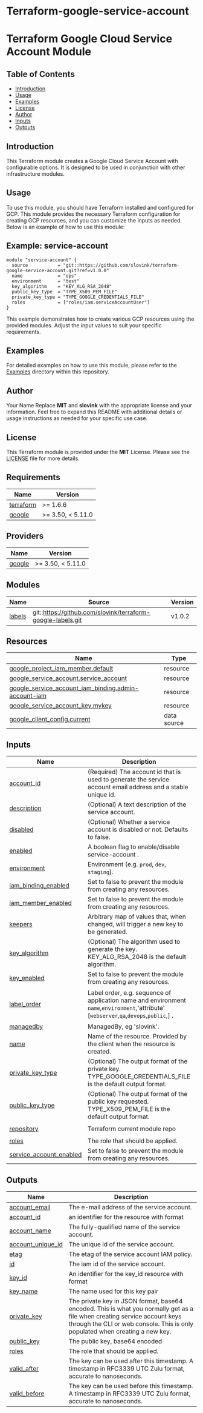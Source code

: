 # Terraform-google-service-account
# Terraform Google Cloud Service Account Module

## Table of Contents

- [Introduction](#introduction)
- [Usage](#usage)
- [Examples](#examples)
- [License](#license)
- [Author](#author)
- [Inputs](#inputs)
- [Outputs](#outputs)

## Introduction

This Terraform module creates a Google Cloud Service Account with configurable options. It is designed to be used in conjunction with other infrastructure modules.

## Usage
To use this module, you should have Terraform installed and configured for GCP. This module provides the necessary Terraform configuration for creating GCP resources, and you can customize the inputs as needed. Below is an example of how to use this module:
## Example: service-account
```hcl
module "service-account" {
  source           = "git::https://github.com/slovink/terraform-google-service-account.git?ref=v1.0.0"
  name             = "ops"
  environment      = "test"
  key_algorithm    = "KEY_ALG_RSA_2048"
  public_key_type  = "TYPE_X509_PEM_FILE"
  private_key_type = "TYPE_GOOGLE_CREDENTIALS_FILE"
  roles            = ["roles/iam.serviceAccountUser"]
}
```
This example demonstrates how to create various GCP resources using the provided modules. Adjust the input values to suit your specific requirements.

## Examples
For detailed examples on how to use this module, please refer to the [Examples](https://github.com/slovink/terraform-google-service-account/tree/master/_example) directory within this repository.

## Author
Your Name
Replace **MIT** and **slovink** with the appropriate license and your information. Feel free to expand this README with additional details or usage instructions as needed for your specific use case.
## License
This Terraform module is provided under the **MIT** License. Please see the [LICENSE](https://github.com/slovink/terraform-google-service-account/blob/master/LICENSE) file for more details.

<!-- BEGIN_TF_DOCS -->
## Requirements

| Name | Version |
|------|---------|
| <a name="requirement_terraform"></a> [terraform](#requirement\_terraform) | >= 1.6.6 |
| <a name="requirement_google"></a> [google](#requirement\_google) | >= 3.50, < 5.11.0 |

## Providers

| Name | Version |
|------|---------|
| <a name="provider_google"></a> [google](#provider\_google) | >= 3.50, < 5.11.0 |

## Modules

| Name | Source | Version |
|------|--------|---------|
| <a name="module_labels"></a> [labels](#module\_labels) | git::https://github.com/slovink/terraform-google-labels.git | v1.0.2 |

## Resources

| Name | Type |
|------|------|
| [google_project_iam_member.default](https://registry.terraform.io/providers/hashicorp/google/latest/docs/resources/project_iam_member) | resource |
| [google_service_account.service_account](https://registry.terraform.io/providers/hashicorp/google/latest/docs/resources/service_account) | resource |
| [google_service_account_iam_binding.admin-account-iam](https://registry.terraform.io/providers/hashicorp/google/latest/docs/resources/service_account_iam_binding) | resource |
| [google_service_account_key.mykey](https://registry.terraform.io/providers/hashicorp/google/latest/docs/resources/service_account_key) | resource |
| [google_client_config.current](https://registry.terraform.io/providers/hashicorp/google/latest/docs/data-sources/client_config) | data source |

## Inputs

| Name | Description | Type | Default | Required |
|------|-------------|------|---------|:--------:|
| <a name="input_account_id"></a> [account\_id](#input\_account\_id) | (Required) The account id that is used to generate the service account email address and a stable unique id. | `string` | `"service-account-id"` | no |
| <a name="input_description"></a> [description](#input\_description) | (Optional) A text description of the service account. | `string` | `"ManagedBy, 'slovink' "` | no |
| <a name="input_disabled"></a> [disabled](#input\_disabled) | (Optional) Whether a service account is disabled or not. Defaults to false. | `bool` | `false` | no |
| <a name="input_enabled"></a> [enabled](#input\_enabled) | A boolean flag to enable/disable service-account . | `bool` | `true` | no |
| <a name="input_environment"></a> [environment](#input\_environment) | Environment (e.g. `prod`, `dev`, `staging`). | `string` | `""` | no |
| <a name="input_iam_binding_enabled"></a> [iam\_binding\_enabled](#input\_iam\_binding\_enabled) | Set to false to prevent the module from creating any resources. | `bool` | `true` | no |
| <a name="input_iam_member_enabled"></a> [iam\_member\_enabled](#input\_iam\_member\_enabled) | Set to false to prevent the module from creating any resources. | `bool` | `true` | no |
| <a name="input_keepers"></a> [keepers](#input\_keepers) | Arbitrary map of values that, when changed, will trigger a new key to be generated. | `map(string)` | `null` | no |
| <a name="input_key_algorithm"></a> [key\_algorithm](#input\_key\_algorithm) | (Optional) The algorithm used to generate the key. KEY\_ALG\_RSA\_2048 is the default algorithm. | `string` | `"KEY_ALG_RSA_2048"` | no |
| <a name="input_key_enabled"></a> [key\_enabled](#input\_key\_enabled) | Set to false to prevent the module from creating any resources. | `bool` | `true` | no |
| <a name="input_label_order"></a> [label\_order](#input\_label\_order) | Label order, e.g. sequence of application name and environment `name`,`environment`,'attribute' [`webserver`,`qa`,`devops`,`public`,] . | `list(any)` | <pre>[<br>  "name",<br>  "environment"<br>]</pre> | no |
| <a name="input_managedby"></a> [managedby](#input\_managedby) | ManagedBy, eg 'slovink'. | `string` | `"slovink"` | no |
| <a name="input_name"></a> [name](#input\_name) | Name of the resource. Provided by the client when the resource is created. | `string` | `""` | no |
| <a name="input_private_key_type"></a> [private\_key\_type](#input\_private\_key\_type) | (Optional) The output format of the private key. TYPE\_GOOGLE\_CREDENTIALS\_FILE is the default output format. | `string` | `"TYPE_GOOGLE_CREDENTIALS_FILE"` | no |
| <a name="input_public_key_type"></a> [public\_key\_type](#input\_public\_key\_type) | (Optional) The output format of the public key requested. TYPE\_X509\_PEM\_FILE is the default output format. | `string` | `"TYPE_X509_PEM_FILE"` | no |
| <a name="input_repository"></a> [repository](#input\_repository) | Terraform current module repo | `string` | `"https://github.com/slovink/terraform-google-service-account"` | no |
| <a name="input_roles"></a> [roles](#input\_roles) | The role that should be applied. | `list(string)` | `[]` | no |
| <a name="input_service_account_enabled"></a> [service\_account\_enabled](#input\_service\_account\_enabled) | Set to false to prevent the module from creating any resources. | `bool` | `true` | no |

## Outputs

| Name | Description |
|------|-------------|
| <a name="output_account_email"></a> [account\_email](#output\_account\_email) | The e-mail address of the service account. |
| <a name="output_account_id"></a> [account\_id](#output\_account\_id) | an identifier for the resource with format |
| <a name="output_account_name"></a> [account\_name](#output\_account\_name) | The fully-qualified name of the service account. |
| <a name="output_account_unique_id"></a> [account\_unique\_id](#output\_account\_unique\_id) | The unique id of the service account. |
| <a name="output_etag"></a> [etag](#output\_etag) | The etag of the service account IAM policy. |
| <a name="output_id"></a> [id](#output\_id) | The iam  id of the service account. |
| <a name="output_key_id"></a> [key\_id](#output\_key\_id) | An identifier for the  key\_id resource with format |
| <a name="output_key_name"></a> [key\_name](#output\_key\_name) | The name used for this key pair |
| <a name="output_private_key"></a> [private\_key](#output\_private\_key) | The private key in JSON format, base64 encoded. This is what you normally get as a file when creating service account keys through the CLI or web console. This is only populated when creating a new key. |
| <a name="output_public_key"></a> [public\_key](#output\_public\_key) | The public key, base64 encoded |
| <a name="output_roles"></a> [roles](#output\_roles) | The role that should be applied. |
| <a name="output_valid_after"></a> [valid\_after](#output\_valid\_after) | The key can be used after this timestamp. A timestamp in RFC3339 UTC Zulu format, accurate to nanoseconds. |
| <a name="output_valid_before"></a> [valid\_before](#output\_valid\_before) | The key can be used before this timestamp. A timestamp in RFC3339 UTC Zulu format, accurate to nanoseconds. |
<!-- END_TF_DOCS -->